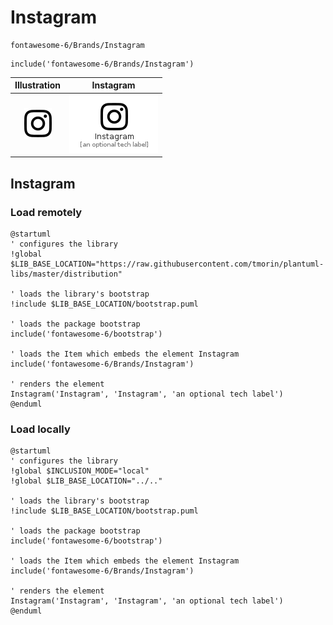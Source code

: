 # Instagram


```text
fontawesome-6/Brands/Instagram
```

```text
include('fontawesome-6/Brands/Instagram')
```



| Illustration | Instagram |
| :---: | :---: |
| ![illustration for Illustration](../../fontawesome-6/Brands/Instagram.png) | ![illustration for Instagram](../../fontawesome-6/Brands/Instagram.Local.png) |




## Instagram

### Load remotely
```plantuml
@startuml
' configures the library
!global $LIB_BASE_LOCATION="https://raw.githubusercontent.com/tmorin/plantuml-libs/master/distribution"

' loads the library's bootstrap
!include $LIB_BASE_LOCATION/bootstrap.puml

' loads the package bootstrap
include('fontawesome-6/bootstrap')

' loads the Item which embeds the element Instagram
include('fontawesome-6/Brands/Instagram')

' renders the element
Instagram('Instagram', 'Instagram', 'an optional tech label')
@enduml
```

### Load locally
```plantuml
@startuml
' configures the library
!global $INCLUSION_MODE="local"
!global $LIB_BASE_LOCATION="../.."

' loads the library's bootstrap
!include $LIB_BASE_LOCATION/bootstrap.puml

' loads the package bootstrap
include('fontawesome-6/bootstrap')

' loads the Item which embeds the element Instagram
include('fontawesome-6/Brands/Instagram')

' renders the element
Instagram('Instagram', 'Instagram', 'an optional tech label')
@enduml
```

